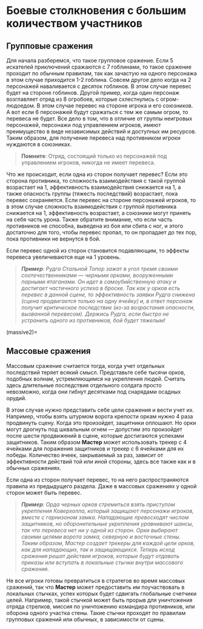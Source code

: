 # Боевые столкновения с большим количеством участников

## Групповые сражения
Для начала разберемся, что такое групповое сражение. Если 5 искателей приключений сражаются с 7 гоблинами, то такое сражение проходит по обычным правилам, так как зачастую на одного персонажа в этом случае приходится 1-2 гоблина. Совсем другое дело когда на 2 персонажей наваливается с десяток гоблинов. В этом случае перевес будет на стороне гоблинов. Другой пример, когда один персонаж возглавляет отряд из 8 огробоев, которые схлестнулись с огром-людоедом. В этом случае перевес на стороне игрока и его союзников. А вот если 6 персонажей будут сражаться с тем же самым огром, то перевеса не будет. Все дело в том, что в отличие от группы неигровых персонажей, персонажи под управлением игроков, имеют преимущество в виде независимых действий и доступных им ресурсов. Таким образом, для получение перевеса над противником игроки нуждаются в союзниках.

> **Помните**: Отряд, состоящий только из персонажей под управлением игроков, никогда не имеет перевеса.

Что же происходит, если одна из сторон получает перевес? Если это сторона противника, то сложность взаимодействия с такой группой возрастает на 1, эффективность взаимодействия снижается на 1, а также опасность группы (тяжесть последствий) возрастает, пока перевес сохраняется. Если перевес на стороне персонажей игроков, то в этом случае сложность взаимодействия с группой противника снижается на 1, эффективность возрастает, а союзники могут принять на себя часть урона. Также обратите внимание, что если часть противников не способна, выведена из боя или сбита с ног, и этого достаточно для того, чтобы перевес пропал, то он пропадает до тех пор, пока противники не вернутся в бой.

Если перевес одной из сторон становится подавляющим, то эффекты перевеса увеличиваются еще на 1 уровень.

> _**Пример**: Рудга Стальной Топор зажат в угол тремя своими соотечественниками — черными орками, вооруженными парными ятаганами. Он идет в самоубийственную атаку и достигает частичного успеха в броске. Так как у орков есть перевес в данной сцене, то эффективность заявки Рудга снижена (сцена продвигается только на одну ячейку) и, в ответ персонаж получит критическое последствие (из-за возрастания опасности, вызванной перевесом). Держись Рудга, если быстро не устранить одного из противников, бой будет тяжелым!_

(massive2)=
## Массовые сражения

Массовым сражение считается тогда, когда учет отдельных последствий теряет всякий смысл. Представьте себе тысячи орков, подобных волнам,  устремляющимся на укрепления людей. Считать здесь длительные последствия отдельного солдата просто невозможно, когда они гибнут десятками под снарядами осадных орудий.

В этом случае нужно представить себе цели сражения и вести учет их. Например, чтобы взять штурмом ворота крепости оркам нужно 4 раза продвинуть сцену. Когда это произойдет, защитники оплошают. Но орки могут дрогнуть под шквальным огнем — допустим это произойдет после шести продвижений в сцене, которые достигаются успехами защитников. Таким образом **Мастер** может использовать трекер с 4 ячейками для поражения защитников и трекер с 6 ячейками для их победы. Количество ячеек, закрываемый за раз, зависит от эффективности действий той или иной стороны, здесь все также как и в обычных сражениях.

Если одна из сторон получает перевес, то на него распространяются правила из предыдущего раздела. Даже в массовых сражениях у одной сторон может быть перевес.

> _**Пример**: Орда черных орков стремиться взять приступом укрепления Коверхолла, который защищают персонажи игроков, вместе с гарнизоном замка. Нападающие превосходят числом защитников, но оборонительные укрепления уравнивают шансы, так что перевеса нет ни у одной из сторон. Орки выбирают своими целями ворота замка, северную и восточные стены. Таким образом, Мастер создает трекеры для каждой цели орков, как для нападающих, так и защищающихся. Теперь исход сражения решат действия игроков, которые будут отдавать приказы или вступать в локальные стычки внутри массового сражения._

Не все игроки готовы превратиться в стратегов во время массовых сражений, так что **Мастер** может предоставить им поучаствовать в локальных стычках, успех которых будет сдвигать глобальные счетчики целей. Например, такой стычкой может быть прорыв для уничтожения отряда стрелков, миссия по уничтожению командира противников, или оборона одного участка стены. Такие стычки проходят по правилам групповых сражений или обычных, в зависимости от сцены.
